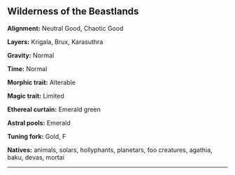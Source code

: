 ﻿## Wilderness of the Beastlands

**Alignment:** Neutral Good, Chaotic Good

**Layers:** Krigala, Brux, Karasuthra

**Gravity:** Normal

**Time:** Normal

**Morphic trait:** Alterable

**Magic trait:** Limited

**Ethereal curtain:** Emerald green

**Astral pools:** Emerald

**Tuning fork:** Gold, F

**Natives:** animals, solars, hollyphants, planetars, foo creatures, agathia, baku, devas, mortai

---

